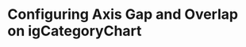 ﻿<!--
|metadata|
{
    "fileName": "igcategorychart-configuring-axis-gap-and-overlap",
    "controlName": "igCategoryChart",
    "tags": ["API", "CategoryChart", "Axes"]
}
|metadata|
-->

# Configuring Axis Gap and Overlap on igCategoryChart

